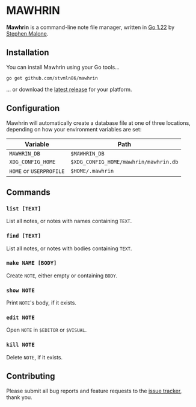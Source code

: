 # MAWHRIN

**Mawhrin** is a command-line note file manager, written in [Go 1.22][go] by [Stephen Malone][sm].

## Installation

You can install Mawhrin using your Go tools...

```
go get github.com/stvmln86/mawhrin
```

... or download the [latest release][rl] for your platform.

## Configuration

Mawhrin will automatically create a database file at one of three locations, depending on how your environment variables are set:

Variable                | Path
----------------------- | ----
`MAWHRIN_DB`            | `$MAWHRIN_DB`
`XDG_CONFIG_HOME`       | `$XDG_CONFIG_HOME/mawhrin/mawhrin.db`
`HOME` or `USERPROFILE` | `$HOME/.mawhrin`

## Commands

### `list [TEXT]`

List all notes, or notes with names containing `TEXT`.

### `find [TEXT]`

List all notes, or notes with bodies containing `TEXT`.

### `make NAME [BODY]`

Create `NOTE`, either empty or containing `BODY`.

### `show NOTE`

Print `NOTE`'s body, if it exists.

### `edit NOTE`

Open `NOTE` in `$EDITOR` or `$VISUAL`.

### `kill NOTE`

Delete `NOTE`, if it exists.

## Contributing

Please submit all bug reports and feature requests to the [issue tracker][is], thank you.

[go]: https://golang.org/doc/go1.22
[is]: https://github.com/stvmln86/mawhrin/issues
[rl]: https://github.com/stvmln86/mawhrin/releases/latest
[sm]: https://github.com/stvmln86

